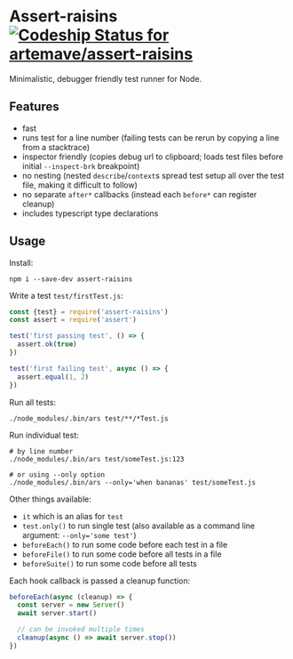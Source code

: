 # Assert-raisins [![Codeship Status for artemave/assert-raisins](https://app.codeship.com/projects/3127301f-c33a-4a4d-a68a-c2c0659bdfef/status?branch=master)](https://app.codeship.com/projects/430410)

Minimalistic, debugger friendly test runner for Node.

## Features

- fast
- runs test for a line number (failing tests can be rerun by copying a line from a stacktrace)
- inspector friendly (copies debug url to clipboard; loads test files before initial `--inspect-brk` breakpoint)
- no nesting (nested `describe`/`context`s spread test setup all over the test file, making it difficult to follow)
- no separate `after*` callbacks (instead each `before*` can register cleanup)
- includes typescript type declarations

## Usage

Install:

    npm i --save-dev assert-raisins


Write a test `test/firstTest.js`:

```javascript
const {test} = require('assert-raisins')
const assert = require('assert')

test('first passing test', () => {
  assert.ok(true)
})

test('first failing test', async () => {
  assert.equal(1, 2)
})
```

Run all tests:

    ./node_modules/.bin/ars test/**/*Test.js

Run individual test:

    # by line number
    ./node_modules/.bin/ars test/someTest.js:123
    
    # or using --only option
    ./node_modules/.bin/ars --only='when bananas' test/someTest.js

Other things available:

- `it` which is an alias for `test`
- `test.only()` to run single test (also available as a command line argument: `--only='some test'`)
- `beforeEach()` to run some code before each test in a file
- `beforeFile()` to run some code before all tests in a file
- `beforeSuite()` to run some code before all tests

Each hook callback is passed a cleanup function:

```javascript
beforeEach(async (cleanup) => {
  const server = new Server()
  await server.start()

  // can be invoked multiple times
  cleanup(async () => await server.stop())
})
```
